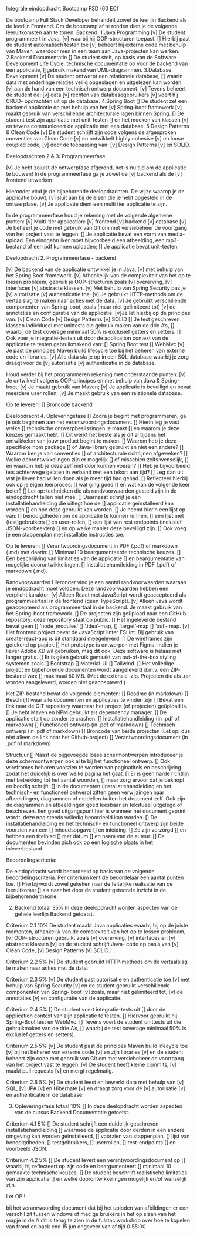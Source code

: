 
Integrale eindopdracht Bootcamp FSD (60 EC)

De bootcamp Full Stack Developer behandelt zowel de leerlijn Backend als de leerlijn Frontend.
Om de bootcamp af te ronden dien je de volgende leeruitkomsten aan te tonen:
Backend:
1.Java Programming
   [v] De student programmeert in Java,
   [v] waarbij hij OOP-structuren toepast.
   [] Hierbij past de student automatisch testen toe
   [v] beheert hij externe code met behulp van Maven, waardoor men in een team aan Java-projecten kan werken.
2.Backend Documentatie
   [] De student stelt, op basis van de Software Development Life Cycle, technische documentatie
op voor de backend van een applicatie,
   []gebruik makend van UML-diagrammen.
3.Database Development
   [v] De student ontwerpt een relationele database,
   [] waarin data met onderlinge relaties veilig opgeslagen en uitgelezen kan worden,
   [v] aan de hand van een technisch ontwerp document.
   [v] Tevens beheert de student de:
      [v] data
      [v] rechten van databasegebruikers
      [v] voert hij CRUD- opdrachten uit op de database.
4.Spring Boot
   [] De student zet een backend applicatie op met behulp van het
      [v] Spring-boot framework
      [v] maakt gebruik van verschillende architecturale lagen binnen Spring.
      [] De student test zijn applicatie met unit-testen
      [] en het mocken van klassen
      [v] en tevens communiceert de applicatie met een database.
5.Design Patterns & Clean Code
   [v] De student schrijft zijn code volgens de afgesproken conventies van Clean Code
      [v] en ontwikkelt highly cohesive
      [v] en loose coupled code,
      [v] door de toepassing van:
         [v] Design Patterns
         [v] en SOLID.

Deelopdrachten 2 & 3: Programmeerfase

   [v] Je hebt zojuist de ontwerpfase afgerond, het is nu tijd om de applicatie te bouwen!
In de programmeerfase ga je zowel de
   [v] backend als de
   [v] frontend uitwerken.

Hieronder vind je de bijbehorende deelopdrachten. De wijze waarop je de applicatie bouwt,
      [v] sluit aan bij de eisen die je hebt opgesteld in de ontwerpfase.
      [v] Je applicatie dient een multi tier applicatie te zijn.

In de programmeerfase houd je rekening met de volgende algemene punten:
   [v] Multi-tier application:
      [v] frontend
      [v] backend
      [v] database
   [v] Je beheert je code met gebruik van Git om met versiebeheer de voortgang van het project vast te leggen.
   [] Je applicatie bevat een vorm van media-upload. Een eindgebruiker moet bijvoorbeeld een
      afbeelding, een mp3-bestand of een pdf kunnen uploaden;
   [] Je applicatie bevat unit-testen.

Deelopdracht 2. Programmeerfase - backend

   [v] De backend van de applicatie ontwikkel je in Java,
   [v] met behulp van het Spring Boot framework.
   [v] Afhankelijk van de complexiteit van het op te lossen probleem, gebruik je OOP-structuren zoals
   [v] overerving,
   [v] interfaces
   [v] abstracte klassen.
   [v] Met behulp van Spring Security pas je
      [v] autorisatie
      [v] authenticatie toe.
      [v] Je gebruikt HTTP-methods om de vertaalslag te maken naar acties met de data.
      [v] Je gebruikt verschillende componenten van Spring-boot, zoals (maar niet gelimiteerd tot)
         [v] de annotaties en configuratie van de applicatie.
   [v]Je let hierbij op de principes van:
      [v] Clean Code
      [v] Design Patterns
      [v] SOLID
      [] Je test geschreven klassen individueel met unittests die gebruik maken van de drie A’s,
      [] waarbij de test coverage minimaal 50% is exclusief getters en setters.
   [] Ook voer je integratie-testen uit door de application context van de applicatie te testen gebruikmakend van:
      [] Spring Boot test
      [] WebMvc
      [v] Je past de principes Maven build lifecycle toe bij het beheren van externe code en libraries.
      [v] Alle data sla je op in een SQL database waarbij je zorg draagt voor de
      [v] autorisatie
      [v] authenticatie in de database.

Houd verder bij het programmeren rekening met onderstaande punten:
   [v] Je ontwikkelt volgens OOP-principes en met behulp van Java & Spring-boot;
   [v] Je maakt gebruik van Maven;
   [v] Je applicatie is beveiligd en bevat meerdere user rollen;
   [v] Je maakt gebruik van een relationele database. 

Op te leveren:
   [] Broncode backend

Deelopdracht 4. Opleveringsfase
   [] Zodra je begint met programmeren, ga je ook beginnen aan het verantwoordingsdocument.
   [] Hierin leg je vast welke
      [] technische ontwerpbeslissingen je maakt
      [] en waarom je deze keuzes gemaakt hebt.
   [] Dit werkt het beste als je dit al tijdens het ontwikkelen van jouw product begint te maken.
      [] Waarom heb je deze specifieke npm package
      [] of Java-library gebruikt en niet een andere?
      [] Waarom ben je van conventies
      [] of architecturale richtlijnen afgeweken?
      [] Welke doorontwikkelingen zijn er mogelijk
      [] of misschien zelfs wenselijk,
      [] en waarom heb je deze zelf niet door kunnen voeren?
      [] Heb je bijvoorbeeld iets achterwege gelaten in verband met een tekort aan tijd?
      [] Leg dan uit wat je liever had willen doen als je meer tijd had gehad.
   [] Reflecteer hierbij ook op je eigen leerproces:
      [] wat ging goed
      [] en wat kan de volgende keer beter?
      [] Let op: technieken die als randvoorwaarden gesteld zijn in de eindopdracht tellen niet mee.
   [] Daarnaast schrijf je een installatiehandleiding die uitlegt hoe de
      [] applicatie geïnstalleerd kan worden
      [] en hoe deze gebruikt kan worden.
   [] Je neemt hierin een lijst op van:
      [] benodigdheden om de applicatie te kunnen runnen,
      [] een lijst met (test)gebruikers
      [] en user-rollen,
      [] een lijst van rest endpoints (inclusief JSON-voorbeelden)
      [] en op welke manier deze beveiligd zijn.
      [] Ook voeg je een stappenplan met installatie instructies toe.

Op te leveren:
   [] Verantwoordingsdocument in PDF (.pdf) of markdown (.md) met daarin:
   [] Minimaal 10 beargumenteerde technische keuzes.
   [] Een beschrijving van limitaties van de applicatie
   [] en beargumentatie van mogelijke doorontwikkelingen.
   [] Installatiehandleiding in PDF (.pdf) of markdown (.md).

Randvoorwaarden
Hieronder vind je een aantal randvoorwaarden waaraan je eindopdracht moet voldoen. Deze randvoorwaarden hebben een
verplicht karakter.
   [v] Alleen React met JavaScript wordt geaccepteerd als programmeertaal in de frontend (geen TypeScript).
   [v] Alleen Java wordt geaccepteerd als programmeertaal in de backend. Je maakt gebruik van het Spring-boot framework.
   [] De projecten zijn geüpload naar een GitHub repository: deze repository staat op public.
   [] Het ingeleverde bestand bevat geen
      [] ‘node_modules’
      [] ‘.idea’-map,
      [] ‘target’-map
      [] ‘out’- map.
   [v] Het frontend project bevat de JavaScript linter ESLint. Bij gebruik van create-react-app is dit
      standaard meegeleverd.
   [] De wireframes zijn getekend op papier.
   [] Het prototype is ontworpen met Figma. Indien je liever Adobe XD wil gebruiken, mag dit ook.
      Deze software is helaas niet langer gratis.
   [] Er is géén gebruik gemaakt van out-of-the-box styling systemen zoals
      [] Bootstrap
      [] Material-UI
      [] Tailwind.
   [] Het volledige project en bijbehorende documenten wordt aangeleverd d.m.v. een ZIP- bestand van:
      [] maximaal 50 MB. (Met de extensie .zip. Projecten die als .rar worden aangeleverd, worden niet geaccepteerd.)

Het ZIP-bestand bevat de volgende elementen:
   [] Readme (in markdown)
   [] Beschrijft waar alle documenten en applicaties te vinden zijn
   [] Bevat een link naar de GIT repository waarnaar het project (of projecten) geüpload is.
   [] Je hebt Maven en NPM gebruikt als dependency manager.
   [] De applicatie start op zonder te crashen.
   [] Installatiehandleiding (in .pdf of markdown)
   [] Functioneel ontwerp (in .pdf of markdown)
   [] Technisch ontwerp (in .pdf of markdown)
   [] Broncode van beide projecten (Let op: dus niet alleen de link naar het Github-project)
   [] Verantwoordingsdocument (in .pdf of markdown)

Structuur
   [] Naast de bijgevoegde losse schermontwerpen introduceer je deze schermontwerpen ook al te bij het
      functioneel ontwerp.
   [] Ook wireframes behoren voorzien te worden van paginatitels en beschrijving zodat het duidelijk is over
      welke pagina het gaat.
   [] Er is geen harde richtlijn met betrekking tot het aantal woorden,
      [] maar zorg ervoor dat je beknopt en bondig schrijft.
   [] In de documenten (installatiehandleiding en het technisch- en functioneel ontwerp) zitten geen verwijzingen
      naar afbeeldingen, diagrammen of modellen buiten het document zelf. Ook zijn de diagrammen en afbeeldingen
      goed leesbaar en tekstueel uitgelegd of beschreven. Een goed uitgangspunt hier is wanneer het document
      geprint wordt, deze nog steeds volledig beoordeeld kan worden.
   [] De installatiehandleiding en het technisch- en functioneel ontwerp zijn beide voorzien van een
      [] inhoudsopgave
      [] en inleiding.
      [] Ze zijn verzorgd
      [] en hebben een titelblad
      [] met datum
      [] en naam van de auteur.
      [] De documenten bevinden zich ook op een logische plaats in het inleverbestand.

Beoordelingscriteria:

De eindopdracht wordt beoordeeld op basis van de volgende beoordelingscriteria.
Per criterium kent de beoordelaar een aantal punten toe.
   [] Hierbij wordt zowel gekeken naar de feitelijke realisatie van de leeruitkomst
   [] als naar het door de student getoonde inzicht in de bijbehorende theorie.

2. Backend totaal 35%
   In deze deelopdracht worden aspecten van de gehele leerlijn Backend getoetst.

Criterium 2.1 10%
De student maakt Java applicaties waarbij hij op de juiste momenten, afhankelijk van de complexiteit
van het op te lossen probleem,
   [v] OOP- structuren gebruikt zoals
      [v] overerving,
      [v] interfaces en
      [v] abstracte klassen
   [v] en de student schrijft Java- code op basis van
      [v] Clean Code,
      [v] Design Patterns
      [v] SOLID.

Criterium 2.2 5%
   [v] De student gebruikt HTTP-methods om de vertaalslag te maken naar acties met de data.

Criterium 2.3 5%
   [v] De student past autorisatie en authenticatie toe
   [v] met behulp van Spring Security
   [v] en de student gebruikt verschillende componenten van Spring- boot
   [v] zoals, maar niet gelimiteerd tot,
      [v] de annotaties
      [v] en configuratie van de applicatie.

Criterium 2.4 5%
   [] De student voert integratie-tests uit
      [] door de application context van zijn applicatie te testen.
   [] Hiervoor gebruikt hij Spring-Boot test en WebMvc.
   [] Tevens voert de student unittests uit die gebruikmaken van de drie A’s,
   [] waarbij de test coverage minimaal 50% is exclusief getters en setters).

Criterium 2.5 5%
   [v] De student past de principes Maven build lifecycle toe
      [v] bij het beheren van externe code
      [v] en zijn libraries
      [v] en de student beheert zijn code met gebruik van Git om met versiebeheer de voortgang van het project
         vast te leggen.
      [v] De student heeft kleine commits,
      [v] maakt pull requests
      [v] en mergt regelmatig.

Criterium 2.6 5%
   [v] De student leest en bewerkt data met behulp van
      [v] SQL,
      [v] JPA
      [v] en Hibernate
      [v] en draagt zorg voor de
      [v] autorisatie
      [v] en authenticatie in de database.


3. Opleveringsfase totaal 10%
   [] In deze deelopdracht worden aspecten van de cursus Backend Documentatie getoetst.

Criterium 4.1 5%
   [] De student schrijft een duidelijk geschreven installatiehandleiding
   [] waarmee de applicatie door derden in een andere omgeving kan worden geïnstalleerd,
   [] voorzien van stappenplan,
   [] lijst van benodigdheden,
   [] testgebruikers,
   [] userrollen,
   [] rest-endpoints
   [] en voorbeeld JSON.

Criterium 4.2 5%
   [] De student levert een verantwoordingsdocument op
   [] waarbij hij reflecteert op zijn code en beargumenteert
   [] minimaal 10 gemaakte technische keuzes.
   [] De student beschrijft realistische limitaties van zijn applicatie
   [] en welke doorontwikkelingen mogelijk en/of wenselijk zijn.

Let OP!!

bij het veranrwoording document dat bij het uploden van afbildingen er een verschil zit tussen windows of mac ge bruikers 
in het op slaan van het mapje in de // 
dit is terug te zien in de fulstac workshop  over hoe te kopelen van frond en back end 15 jun ongeveer van af
tijd 0:55:00
